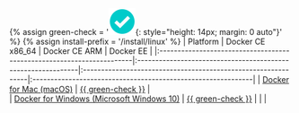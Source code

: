 {% assign green-check = '![yes](/install/images/green-check.svg){: style="height: 14px; margin: 0 auto"}' %}
{% assign install-prefix = '/install/linux' %}
| Platform                                                              | Docker CE x86_64                                             | Docker CE ARM                                                 | Docker EE                                                    |
|:----------------------------------------------------------------------|:-------------------------------------------------------------|:--------------------------------------------------------------|:-------------------------------------------------------------|
| [Docker for Mac (macOS)](/docker-for-mac/install.md)                                             | [{{ green-check }}](/docker-for-mac/install.md)                        |                                                               
| [Docker for Windows (Microsoft Windows 10)](/docker-for-windows/install.md)                          | [{{ green-check }}](/docker-for-windows/install.md)                    |                                                               |                                                              |
